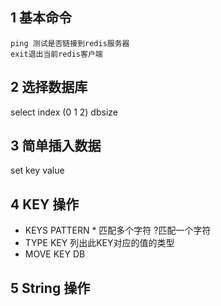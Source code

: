 ## 1 基本命令
```shell
ping 测试是否链接到redis服务器
exit退出当前redis客户端
```

## 2 选择数据库
select index (0  1   2)
dbsize

## 3 简单插入数据
set key value

## 4 KEY 操作
- KEYS PATTERN  * 匹配多个字符  ?匹配一个字符
- TYPE KEY  列出此KEY对应的值的类型
- MOVE KEY DB

## 5 String 操作
